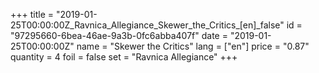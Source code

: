 +++
title = "2019-01-25T00:00:00Z_Ravnica_Allegiance_Skewer_the_Critics_[en]_false"
id = "97295660-6bea-46ae-9a3b-0fc6abba407f"
date = "2019-01-25T00:00:00Z"
name = "Skewer the Critics"
lang = ["en"]
price = "0.87"
quantity = 4
foil = false
set = "Ravnica Allegiance"
+++
